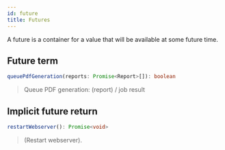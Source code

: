```yaml
---
id: future
title: Futures
---
```


A future is a container for a value that will be available at some future time.

## Future term

```typescript
queuePdfGeneration(reports: Promise<Report>[]): boolean
```

> Queue PDF generation: (report) / job result

## Implicit future return

```typescript
restartWebserver(): Promise<void>
```

> (Restart webserver).